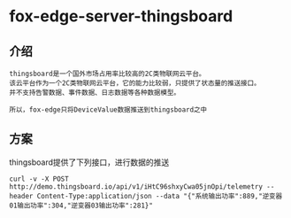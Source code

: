 # fox-edge-server-thingsboard

## 介绍

``` 
thingsboard是一个国外市场占用率比较高的2C类物联网云平台。
该云平台作为一个2C类物联网云平台，它的能力比较弱，只提供了状态量的推送接口。
并不支持告警数据、事件数据、日志数据等各种数据模型。

所以，fox-edge只将DeviceValue数据推送到thingsboard之中

``` 

## 方案

thingsboard提供了下列接口，进行数据的推送


``` 
curl -v -X POST http://demo.thingsboard.io/api/v1/iHtC96shxyCwa05jnOpi/telemetry --header Content-Type:application/json --data "{"系统输出功率":889,"逆变器01输出功率":304,"逆变器03输出功率":281}"

``` 